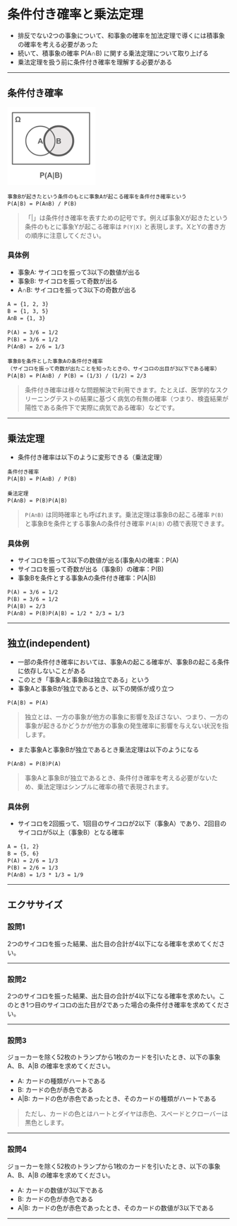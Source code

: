 # 条件付き確率と乗法定理

* 排反でない2つの事象について、和事象の確率を加法定理で導くには積事象の確率を考える必要があった
* 続いて、積事象の確率 P(A∩B) に関する乗法定理について取り上げる
* 乗法定理を扱う前に条件付き確率を理解する必要がある

---

## 条件付き確率

<img src="img/280.png" width="200px">

```
事象Bが起きたという条件のもとに事象Aが起こる確率を条件付き確率という
P(A|B) = P(A∩B) / P(B)
```

> 「|」は条件付き確率を表すための記号です。例えば事象Xが起きたという条件のもとに事象Yが起こる確率は `P(Y|X)` と表現します。XとYの書き方の順序に注意してください。

### 具体例

* 事象A: サイコロを振って3以下の数値が出る
* 事象B: サイコロを振って奇数が出る
* A∩B: サイコロを振って3以下の奇数が出る

```
A = {1, 2, 3}
B = {1, 3, 5}
A∩B = {1, 3}

P(A) = 3/6 = 1/2
P(B) = 3/6 = 1/2
P(A∩B) = 2/6 = 1/3

事象Bを条件とした事象Aの条件付き確率
（サイコロを振って奇数が出たことを知ったときの、サイコロの出目が3以下である確率）
P(A|B) = P(A∩B) / P(B) = (1/3) / (1/2) = 2/3
```

> 条件付き確率は様々な問題解決で利用できます。たとえば、医学的なスクリーニングテストの結果に基づく病気の有無の確率（つまり、検査結果が陽性である条件下で実際に病気である確率）などです。

---

## 乗法定理

* 条件付き確率は以下のように変形できる（乗法定理） 

```
条件付き確率
P(A|B) = P(A∩B) / P(B)

乗法定理
P(A∩B) = P(B)P(A|B)
```

> `P(A∩B)` は同時確率とも呼ばれます。乗法定理は事象Bの起こる確率 `P(B)` と事象Bを条件とする事象Aの条件付き確率 `P(A|B)` の積で表現できます。

### 具体例

* サイコロを振って3以下の数値が出る(事象A)の確率：P(A)
* サイコロを振って奇数が出る（事象B）の確率：P(B)
* 事象Bを条件とする事象Aの条件付き確率：P(A|B)

```
P(A) = 3/6 = 1/2
P(B) = 3/6 = 1/2
P(A|B) = 2/3 
P(A∩B) = P(B)P(A|B) = 1/2 * 2/3 = 1/3
```

---

## 独立(independent)

* 一部の条件付き確率においては、事象Aの起こる確率が、事象Bの起こる条件に依存しないことがある
* このとき「事象Aと事象Bは独立である」という  
* 事象Aと事象Bが独立であるとき、以下の関係が成り立つ

```
P(A|B) = P(A)
```

> 独立とは、一方の事象が他方の事象に影響を及ぼさない、つまり、一方の事象が起きるかどうかが他方の事象の発生確率に影響を与えない状況を指します。

* また事象Aと事象Bが独立であるとき乗法定理は以下のようになる

```
P(A∩B) = P(B)P(A)
```

> 事象Aと事象Bが独立であるとき、条件付き確率を考える必要がないため、乗法定理はシンプルに確率の積で表現されます。

### 具体例

* サイコロを2回振って、1回目のサイコロが2以下（事象A）であり、2回目のサイコロが5以上（事象B）となる確率

```
A = {1, 2}
B = {5, 6}
P(A) = 2/6 = 1/3
P(B) = 2/6 = 1/3
P(A∩B) = 1/3 * 1/3 = 1/9
```

---

## エクササイズ

### 設問1 

2つのサイコロを振った結果、出た目の合計が4以下になる確率を求めてください。

---

### 設問2 

2つのサイコロを振った結果、出た目の合計が4以下になる確率を求めたい。このとき1つ目のサイコロの出た目が2であった場合の条件付き確率を求めてください。

--- 

### 設問3

ジョーカーを除く52枚のトランプから1枚のカードを引いたとき、以下の事象A、B、A|B の確率を求めてください。

* A: カードの種類がハートである
* B: カードの色が赤色である
* A|B: カードの色が赤色であったとき、そのカードの種類がハートである

> ただし、カードの色とはハートとダイヤは赤色、スペードとクローバーは黒色とします。

---

### 設問4

ジョーカーを除く52枚のトランプから1枚のカードを引いたとき、以下の事象A、B、A|B の確率を求めてください。

* A: カードの数値が3以下である
* B: カードの色が赤色である
* A|B: カードの色が赤色であったとき、そのカードの数値が3以下である

---

<!--

設問1
2つのサイコロの出た目の標本空間（36個の標本点）
(1, 1) (1, 2) (1, 3) (1, 4) (1, 5) (1, 6)
(2, 1) (2, 2) (2, 3) (2, 4) (2, 5) (2, 6)
(3, 1) (3, 2) (3, 3) (3, 4) (3, 5) (3, 6)
(4, 1) (4, 2) (4, 3) (4, 4) (4, 5) (4, 6)
(5, 1) (5, 2) (5, 3) (5, 4) (5, 5) (5, 6)
(6, 1) (6, 2) (6, 3) (6, 4) (6, 5) (6, 6)

2つのサイコロの出た目の合計が4以下になるものは6通り（事象Aとする）
(1, 1) (1, 2) (1, 3) 
(2, 1) (2, 2) 
(3, 1) 

P(A) = 6/36 = 1/6


設問2

1つ目のサイコロの出た目が2（事象Bとする）
(2, 1) (2, 2) (2, 3) (2, 4) (2, 5) (2, 6)
P(B) = 6/36 = 1/6

事象Aと事象Bの積事象（A∩B）
(2, 1) (2, 2)
P(A∩B) = 2/36

事象Bを条件とする事象Aの条件付き確率
P(A|B) = P(A∩B) / P(B) = (2/36) / (1/6) = 12/36 = 1/3


設問3

P(A) = 13/52 = 1/4
P(B) = 26/52 = 1/2
P(A∩B) = 1/4
P(A|B) = (1/4) / (1/2) = 1/2


設問4

P(A) = 12/52 
P(B) = 26/52 = 1/2
P(A∩B) = 6/52
P(A|B) = (6/52) / (1/2) = 12/52 = P(A)
つまり、事象Aと事象Bは独立である
-->
